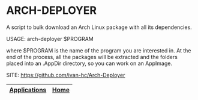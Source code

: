 # ARCH-DEPLOYER

 A script to bulk download an Arch Linux package with all its dependencies.
 
 USAGE: arch-deployer $PROGRAM
 
 where $PROGRAM is the name of the program you are interested in.
 At the end of the process, all the packages will be extracted and the folders placed into an .AppDir directory, so you can work on an AppImage.
 
 SITE: https://github.com/ivan-hc/Arch-Deployer
 

 | [Applications](https://portable-linux-apps.github.io/apps.html) | [Home](https://portable-linux-apps.github.io)
 | --- | --- |
